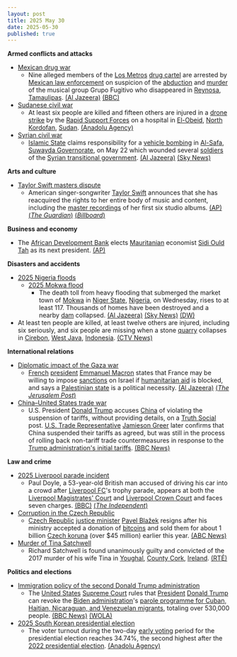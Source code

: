 ```yaml
---
layout: post
title: 2025 May 30
date: 2025-05-30
published: true
---
```



**Armed conflicts and attacks**

* [Mexican drug war](https://en.wikipedia.org/wiki/Mexican_drug_war "Mexican drug war")
  + Nine alleged members of the [Los Metros](https://en.wikipedia.org/wiki/Los_Metros "Los Metros") [drug cartel](https://en.wikipedia.org/wiki/Drug_cartel "Drug cartel") are arrested by [Mexican law enforcement](https://en.wikipedia.org/wiki/Law_enforcement_in_Mexico "Law enforcement in Mexico") on suspicion of the [abduction](https://en.wikipedia.org/wiki/Kidnapping "Kidnapping") and [murder](https://en.wikipedia.org/wiki/Murder "Murder") of the musical group Grupo Fugitivo who disappeared in [Reynosa](https://en.wikipedia.org/wiki/Reynosa "Reynosa"), [Tamaulipas](https://en.wikipedia.org/wiki/Tamaulipas "Tamaulipas"). [(Al Jazeera)](https://www.aljazeera.com/news/2025/5/30/five-mexican-musicians-abducted-murdered-by-alleged-drug-cartel) [(BBC)](https://www.bbc.co.uk/news/articles/cd7g4w55r8qo)
* [Sudanese civil war](https://en.wikipedia.org/wiki/Sudanese_civil_war_%282023%E2%80%93present%29 "Sudanese civil war (2023–present)")
  + At least six people are killed and fifteen others are injured in a [drone strike](https://en.wikipedia.org/wiki/Drone_warfare "Drone warfare") by the [Rapid Support Forces](https://en.wikipedia.org/wiki/Rapid_Support_Forces "Rapid Support Forces") on a hospital in [El-Obeid](https://en.wikipedia.org/wiki/El-Obeid "El-Obeid"), [North Kordofan](https://en.wikipedia.org/wiki/North_Kordofan "North Kordofan"), [Sudan](https://en.wikipedia.org/wiki/Sudan "Sudan"). [(Anadolu Agency)](https://www.aa.com.tr/en/middle-east/6-killed-in-rapid-support-forces-drone-strike-on-hospital-in-sudans-north-kordofan-rights-group/3584532)
* [Syrian civil war](https://en.wikipedia.org/wiki/Syrian_civil_war "Syrian civil war")
  + [Islamic State](https://en.wikipedia.org/wiki/Islamic_State "Islamic State") claims responsibility for a [vehicle bombing](https://en.wikipedia.org/wiki/Car_bomb "Car bomb") in [Al-Safa](https://en.wikipedia.org/wiki/Al-Safa_%28Syria%29 "Al-Safa (Syria)"), [Suwayda Governorate](https://en.wikipedia.org/wiki/Suwayda_Governorate "Suwayda Governorate"), on May 22 which wounded several [soldiers](https://en.wikipedia.org/wiki/Syrian_Armed_Forces "Syrian Armed Forces") of the [Syrian transitional government](https://en.wikipedia.org/wiki/Syrian_transitional_government "Syrian transitional government"). [(Al Jazeera)](https://www.aljazeera.com/news/2025/5/30/isil-isis-launches-first-attacks-against-new-syrian-government.) [(Sky News)](https://news.sky.com/story/islamic-state-group-claims-first-attack-on-new-syrian-government-forces-since-fall-of-assad-regime-says-monitor-13376956)

**Arts and culture**

* [Taylor Swift masters dispute](https://en.wikipedia.org/wiki/Taylor_Swift_masters_dispute "Taylor Swift masters dispute")
  + American singer-songwriter [Taylor Swift](https://en.wikipedia.org/wiki/Taylor_Swift "Taylor Swift") announces that she has reacquired the rights to her entire body of music and content, including the [master recordings](https://en.wikipedia.org/wiki/Master_recordings "Master recordings") of her first six studio albums. [(AP)](https://apnews.com/article/taylor-swift-music-rights-masters-scooter-braun-672dc24782f5b0f04c864a6fd86665d8) [(*The Guardian*)](https://www.theguardian.com/music/2025/may/30/taylor-swift-buys-back-master-recordings-taylors-versions) [(*Billboard*)](https://www.billboard.com/pro/taylor-swift-regains-control-master-recordings-shamrock/)

**Business and economy**

* The [African Development Bank](https://en.wikipedia.org/wiki/African_Development_Bank "African Development Bank") elects [Mauritanian](https://en.wikipedia.org/wiki/Mauritania "Mauritania") economist [Sidi Ould Tah](https://en.wikipedia.org/wiki/Sidi_Ould_Tah "Sidi Ould Tah") as its next president. [(AP)](https://apnews.com/article/africa-development-bank-elects-president-23fb084c5155b3f0eb99c1af4446860b)

**Disasters and accidents**

* [2025 Nigeria floods](https://en.wikipedia.org/wiki/2025_Nigeria_floods "2025 Nigeria floods")
  + [2025 Mokwa flood](https://en.wikipedia.org/wiki/2025_Mokwa_flood "2025 Mokwa flood")
    - The death toll from heavy flooding that submerged the market town of [Mokwa](https://en.wikipedia.org/wiki/Mokwa "Mokwa") in [Niger State](https://en.wikipedia.org/wiki/Niger_State "Niger State"), [Nigeria](https://en.wikipedia.org/wiki/Nigeria "Nigeria"), on Wednesday, rises to at least 117. Thousands of homes have been destroyed and a nearby [dam](https://en.wikipedia.org/wiki/Dam "Dam") collapsed. [(Al Jazeera)](https://www.aljazeera.com/news/2025/5/30/at-least-88-killed-in-heavy-nigeria-flooding-rescue-efforts-ongoing) [(Sky News)](https://news.sky.com/story/nigeria-floods-at-least-117-dead-as-heavy-flooding-submerges-thousands-of-houses-13377025) [(DW)](https://www.dw.com/en/nigeria-death-toll-from-major-floods-passes-100/a-72737035)
* At least ten people are killed, at least twelve others are injured, including six seriously, and six people are missing when a stone [quarry](https://en.wikipedia.org/wiki/Quarry "Quarry") collapses in [Cirebon](https://en.wikipedia.org/wiki/Cirebon "Cirebon"), [West Java](https://en.wikipedia.org/wiki/West_Java "West Java"), [Indonesia](https://en.wikipedia.org/wiki/Indonesia "Indonesia"). [(CTV News)](https://www.ctvnews.ca/world/article/officials-say-at-least-10-people-are-dead-and-6-are-missing-after-stone-quarry-collapse-in-indonesia/)

**International relations**

* [Diplomatic impact of the Gaza war](https://en.wikipedia.org/wiki/Diplomatic_impact_of_the_Gaza_war "Diplomatic impact of the Gaza war")
  + [French](https://en.wikipedia.org/wiki/France "France") [president](https://en.wikipedia.org/wiki/President_of_France "President of France") [Emmanuel Macron](https://en.wikipedia.org/wiki/Emmanuel_Macron "Emmanuel Macron") states that France may be willing to impose [sanctions](https://en.wikipedia.org/wiki/Sanction_%28law%29 "Sanction (law)") on Israel if [humanitarian aid](https://en.wikipedia.org/wiki/Humanitarian_aid "Humanitarian aid") is blocked, and says a [Palestinian state](https://en.wikipedia.org/wiki/Two-state_solution "Two-state solution") is a political necessity. [(Al Jazeera)](https://www.aljazeera.com/news/2025/5/30/macron-threatens-sanctions-on-israelis-over-gaza-aid-crisis) [(*The Jerusalem Post*)](https://m.jpost.com/international/article-856070)
* [China–United States trade war](https://en.wikipedia.org/wiki/China%E2%80%93United_States_trade_war "China–United States trade war")
  + U.S. President [Donald Trump](https://en.wikipedia.org/wiki/Donald_Trump "Donald Trump") accuses [China](https://en.wikipedia.org/wiki/China "China") of violating the suspension of tariffs, without providing details, on a [Truth Social](https://en.wikipedia.org/wiki/Truth_Social "Truth Social") post. [U.S. Trade Representative](https://en.wikipedia.org/wiki/United_States_Trade_Representative "United States Trade Representative") [Jamieson Greer](https://en.wikipedia.org/wiki/Jamieson_Greer "Jamieson Greer") later confirms that China suspended their tariffs as agreed, but was still in the process of rolling back non-tariff trade countermeasures in response to the [Trump administration's initial tariffs](https://en.wikipedia.org/wiki/Tariffs_in_the_second_Trump_administration "Tariffs in the second Trump administration"). [(BBC News)](https://www.bbc.com/news/articles/cje7zex3njwo)

**Law and crime**

* [2025 Liverpool parade incident](https://en.wikipedia.org/wiki/2025_Liverpool_parade_incident "2025 Liverpool parade incident")
  + Paul Doyle, a 53-year-old British man accused of driving his car into a crowd after [Liverpool FC](https://en.wikipedia.org/wiki/Liverpool_FC "Liverpool FC")'s trophy parade, appears at both the [Liverpool Magistrates' Court](https://en.wikipedia.org/wiki/Liverpool_Magistrates%27_Court "Liverpool Magistrates' Court") and [Liverpool Crown Court](https://en.wikipedia.org/wiki/Liverpool_Crown_Court "Liverpool Crown Court") and faces seven charges. [(BBC)](https://www.bbc.co.uk/news/articles/c0j7exddjneo) [(*The Independent*)](https://www.independent.co.uk/news/uk/crime/paul-doyle-liverpool-parade-crash-suspect-west-derby-b2760482.html)
* [Corruption in the Czech Republic](https://en.wikipedia.org/wiki/Corruption_in_the_Czech_Republic "Corruption in the Czech Republic")
  + [Czech Republic](https://en.wikipedia.org/wiki/Czech_Republic "Czech Republic") [justice minister](https://en.wikipedia.org/wiki/Ministry_of_Justice_%28Czech_Republic%29 "Ministry of Justice (Czech Republic)") [Pavel Blažek](https://en.wikipedia.org/wiki/Pavel_Bla%C5%BEek "Pavel Blažek") resigns after his ministry accepted a donation of [bitcoins](https://en.wikipedia.org/wiki/Bitcoin "Bitcoin") and sold them for about 1 billion [Czech koruna](https://en.wikipedia.org/wiki/Czech_koruna "Czech koruna") (over $45 million) earlier this year. [(ABC News)](https://abcnews.go.com/Technology/wireStory/czech-justice-minister-resigns-donated-bitcoin-scandal-122353284)
* [Murder of Tina Satchwell](https://en.wikipedia.org/wiki/Murder_of_Tina_Satchwell "Murder of Tina Satchwell")
  + Richard Satchwell is found unanimously guilty and convicted of the 2017 murder of his wife Tina in [Youghal](https://en.wikipedia.org/wiki/Youghal "Youghal"), [County Cork](https://en.wikipedia.org/wiki/County_Cork "County Cork"), [Ireland](https://en.wikipedia.org/wiki/Republic_of_Ireland "Republic of Ireland"). [(RTÉ)](https://www.rte.ie/news/courts/2025/0530/1515840-richard-satchwell-court/)

**Politics and elections**

* [Immigration policy of the second Donald Trump administration](https://en.wikipedia.org/wiki/Immigration_policy_of_the_second_Donald_Trump_administration "Immigration policy of the second Donald Trump administration")
  + The [United States](https://en.wikipedia.org/wiki/United_States "United States") [Supreme Court](https://en.wikipedia.org/wiki/US_Supreme_Court "US Supreme Court") rules that [President](https://en.wikipedia.org/wiki/US_President "US President") [Donald Trump](https://en.wikipedia.org/wiki/Donald_Trump "Donald Trump") can revoke the [Biden administration](https://en.wikipedia.org/wiki/Biden_administration "Biden administration")'s [parole programme for Cuban, Haitian, Nicaraguan, and Venezuelan migrants](https://en.wikipedia.org/wiki/Parole_for_Cubans%2C_Haitians%2C_Nicaraguans%2C_and_Venezuelans "Parole for Cubans, Haitians, Nicaraguans, and Venezuelans"), totaling over 530,000 people. [(BBC News)](https://www.bbc.com/news/articles/cp8d21zmm88o) [(WOLA)](https://www.wola.org/analysis/the-supreme-courts-decision-on-tps-for-venezuelans-what-does-it-mean-and-what-happens-now/)
* [2025 South Korean presidential election](https://en.wikipedia.org/wiki/2025_South_Korean_presidential_election "2025 South Korean presidential election")
  + The voter turnout during the two-day [early voting](https://en.wikipedia.org/wiki/Early_voting "Early voting") period for the presidential election reaches 34.74%, the second highest after the [2022 presidential election](https://en.wikipedia.org/wiki/2022_South_Korean_presidential_election "2022 South Korean presidential election"). [(Anadolu Agency)](https://www.aa.com.tr/en/asia-pacific/early-voting-in-south-koreas-presidential-election-concludes-with-34-turnout/3583981)
